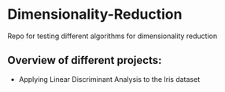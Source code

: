 # Dimensionality-Reduction
Repo for testing different algorithms for dimensionality reduction

## Overview of different projects:
* Applying Linear Discriminant Analysis to the Iris dataset
